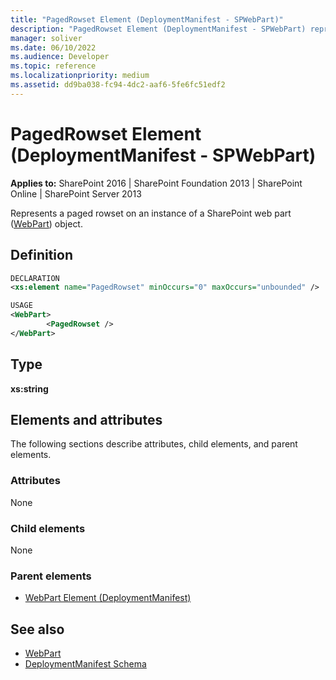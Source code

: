 ```yaml
---
title: "PagedRowset Element (DeploymentManifest - SPWebPart)"
description: "PagedRowset Element (DeploymentManifest - SPWebPart) represents a paged rowset on an instance of a SharePoint web part (WebPart) object."
manager: soliver
ms.date: 06/10/2022
ms.audience: Developer
ms.topic: reference
ms.localizationpriority: medium
ms.assetid: dd9ba038-fc94-4dc2-aaf6-5fe6fc51edf2
---
```


# PagedRowset Element (DeploymentManifest - SPWebPart)

**Applies to:** SharePoint 2016 | SharePoint Foundation 2013 | SharePoint Online | SharePoint Server 2013

Represents a paged rowset on an instance of a SharePoint web part ([WebPart](https://msdn.microsoft.com/library/Microsoft.SharePoint.WebPartPages.WebPart.aspx)) object.

## Definition

```XML
DECLARATION
<xs:element name="PagedRowset" minOccurs="0" maxOccurs="unbounded" />

USAGE
<WebPart>
        <PagedRowset />
</WebPart>

```

## Type

**xs:string**

## Elements and attributes

The following sections describe attributes, child elements, and parent elements.

### Attributes

None

### Child elements

None

### Parent elements

- [WebPart Element (DeploymentManifest)](webpart-element-deploymentmanifest.md)

## See also

- [WebPart](https://msdn.microsoft.com/library/Microsoft.SharePoint.WebPartPages.WebPart.aspx)
- [DeploymentManifest Schema](deploymentmanifest-schema.md)
